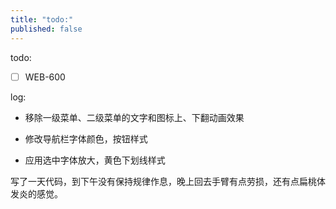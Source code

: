 ```yaml
---
title: "todo:"
published: false
---
```

todo:

- [ ] WEB-600

log:

+ 移除一级菜单、二级菜单的文字和图标上、下翻动画效果

+ 修改导航栏字体颜色，按钮样式

+ 应用选中字体放大，黄色下划线样式

写了一天代码，到下午没有保持规律作息，晚上回去手臂有点劳损，还有点扁桃体发炎的感觉。
